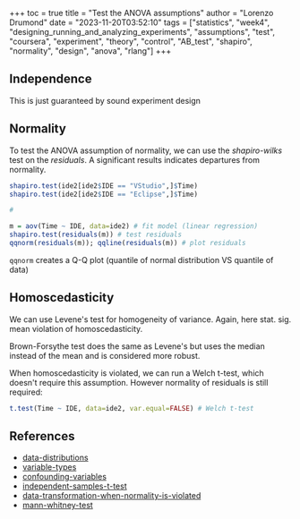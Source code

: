 +++
toc = true
title = "Test the ANOVA assumptions"
author = "Lorenzo Drumond"
date = "2023-11-20T03:52:10"
tags = ["statistics",  "week4",  "designing_running_and_analyzing_experiments",  "assumptions",  "test",  "coursera",  "experiment",  "theory",  "control",  "AB_test",  "shapiro",  "normality",  "design",  "anova",  "rlang"]
+++


## Independence
This is just guaranteed by sound experiment design
## Normality
To test the ANOVA assumption of normality, we can use the _shapiro-wilks_ test on the _residuals_. A significant results indicates departures from normality.

```R
shapiro.test(ide2[ide2$IDE == "VStudio",]$Time)
shapiro.test(ide2[ide2$IDE == "Eclipse",]$Time)

#

m = aov(Time ~ IDE, data=ide2) # fit model (linear regression)
shapiro.test(residuals(m)) # test residuals
qqnorm(residuals(m)); qqline(residuals(m)) # plot residuals
```

`qqnorm` creates a Q-Q plot (quantile of normal distribution VS quantile of data)

## Homoscedasticity
We can use Levene's test for homogeneity of variance. Again, here stat. sig. mean violation of homoscedasticity.

Brown-Forsythe test does the same as Levene's but uses the median instead of the mean and is considered more robust.


When homoscedasticity is violated, we can run a Welch t-test, which doesn't require this assumption. However normality of residuals is still required:
```R
t.test(Time ~ IDE, data=ide2, var.equal=FALSE) # Welch t-test
```

## References
- [data-distributions](/wiki/data-distributions/)
- [variable-types](/wiki/variable-types/)
- [confounding-variables](/wiki/confounding-variables/)
- [independent-samples-t-test](/wiki/independent-samples-t-test/)
- [data-transformation-when-normality-is-violated](/wiki/data-transformation-when-normality-is-violated/)
- [mann-whitney-test](/wiki/mann-whitney-test/)
